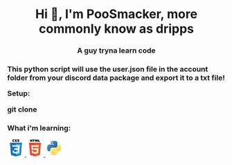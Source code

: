 <h1 align="center">Hi 👋, I'm PooSmacker, more commonly know as dripps</h1>
<h3 align="center">A guy tryna learn code</h3>

<h3 align="left">This python script will use the user.json file in the account folder from your discord data package and export it to a txt file!
<p align="left">Setup:
<p align+"left">git clone
</p>

<h3 align="left">What i'm learning:</h3>
<p align="left"> <a href="https://www.w3schools.com/css/" target="_blank" rel="noreferrer"> <img src="https://raw.githubusercontent.com/devicons/devicon/master/icons/css3/css3-original-wordmark.svg" alt="css3" width="40" height="40"/> </a> <a href="https://www.w3.org/html/" target="_blank" rel="noreferrer"> <img src="https://raw.githubusercontent.com/devicons/devicon/master/icons/html5/html5-original-wordmark.svg" alt="html5" width="40" height="40"/> </a> <a href="https://www.python.org" target="_blank" rel="noreferrer"> <img src="https://raw.githubusercontent.com/devicons/devicon/master/icons/python/python-original.svg" alt="python" width="40" height="40"/> </a> </p>
